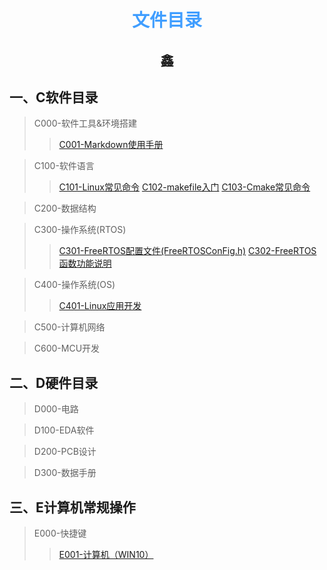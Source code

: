 # <font face="仿宋" font color=#409EFF><center>文件目录</center></font>
## <center><font face ="楷体" sice=5>鑫</font></center>

## 一、C软件目录
>C000-软件工具&环境搭建
>>[C001-Markdown使用手册](./C001-Markdown使用手册.html)
>>

>C100-软件语言
>>[C101-Linux常见命令](./C101-Linux常见命令.html)
>>[C102-makefile入门](./C102-makefile入门.html)
>>[C103-Cmake常见命令](./C103-Cmake常见命令.html)

>C200-数据结构

>C300-操作系统(RTOS)
>>[C301-FreeRTOS配置文件(FreeRTOSConFig.h)](./C301-FreeRTOS配置文件(FreeRTOSConFig.h).html)
>>[C302-FreeRTOS函数功能说明](./C302-FreeRTOS函数功能说明.html)

>C400-操作系统(OS)
>>[C401-Linux应用开发](./C401-Linux应用开发.html)

>C500-计算机网络

>C600-MCU开发



## 二、D硬件目录
>D000-电路

>D100-EDA软件

>D200-PCB设计

>D300-数据手册

## 三、E计算机常规操作
>E000-快捷键
>>[E001-计算机（WIN10）](./E001-计算机（WIN10）.html)





